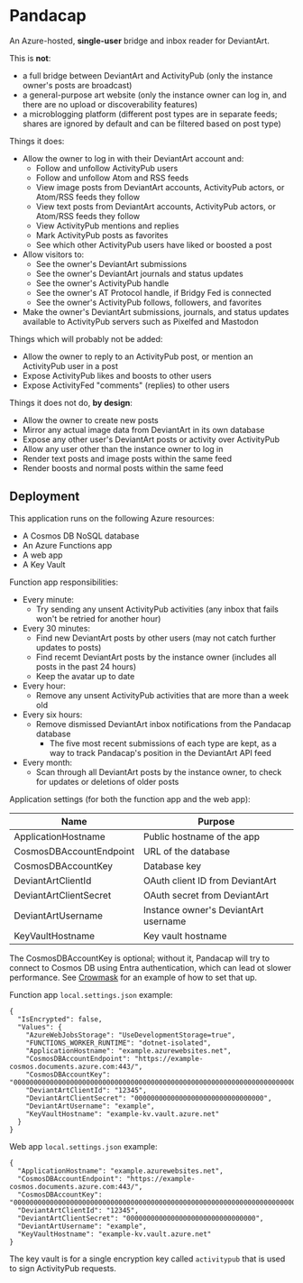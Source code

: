 # Pandacap

An Azure-hosted, **single-user** bridge and inbox reader for DeviantArt.

This is **not**:
* a full bridge between DeviantArt and ActivityPub (only the instance owner's posts are broadcast)
* a general-purpose art website (only the instance owner can log in, and there are no upload or discoverability features)
* a microblogging platform (different post types are in separate feeds; shares are ignored by default and can be filtered based on post type)

Things it does:

* Allow the owner to log in with their DeviantArt account and:
    * Follow and unfollow ActivityPub users
    * Follow and unfollow Atom and RSS feeds
    * View image posts from DeviantArt accounts, ActivityPub actors, or Atom/RSS feeds they follow
    * View text posts from DeviantArt accounts, ActivityPub actors, or Atom/RSS feeds they follow
    * View ActivityPub mentions and replies
    * Mark ActivityPub posts as favorites
    * See which other ActivityPub users have liked or boosted a post
* Allow visitors to:
    * See the owner's DeviantArt submissions
    * See the owner's DeviantArt journals and status updates
    * See the owner's ActivityPub handle
    * See the owner's AT Protocol handle, if Bridgy Fed is connected
    * See the owner's ActivityPub follows, followers, and favorites
* Make the owner's DeviantArt submissions, journals, and status updates available to ActivityPub servers such as Pixelfed and Mastodon

Things which will probably not be added:

* Allow the owner to reply to an ActivityPub post, or mention an ActivityPub user in a post
* Expose ActivityPub likes and boosts to other users
* Expose ActivityFed "comments" (replies) to other users

Things it does not do, **by design**:

* Allow the owner to create new posts
* Mirror any actual image data from DeviantArt in its own database
* Expose any other user's DeviantArt posts or activity over ActivityPub
* Allow any user other than the instance owner to log in
* Render text posts and image posts within the same feed
* Render boosts and normal posts within the same feed

## Deployment

This application runs on the following Azure resources:

* A Cosmos DB NoSQL database
* An Azure Functions app
* A web app
* A Key Vault

Function app responsibilities:

* Every minute:
    * Try sending any unsent ActivityPub activities (any inbox that fails won't be retried for another hour)
* Every 30 minutes:
    * Find new DeviantArt posts by other users (may not catch further updates to posts)
    * Find recemt DeviantArt posts by the instance owner (includes all posts in the past 24 hours)
    * Keep the avatar up to date
* Every hour:
    * Remove any unsent ActivityPub activities that are more than a week old
* Every six hours:
    * Remove dismissed DeviantArt inbox notifications from the Pandacap database
        * The five most recent submissions of each type are kept, as a way to track Pandacap's position in the DeviantArt API feed
* Every month:
    * Scan through all DeviantArt posts by the instance owner, to check for updates or deletions of older posts

Application settings (for both the function app and the web app):

| Name                    | Purpose                        
| ----------------------- | -------------------------------------
| ApplicationHostname     | Public hostname of the app
| CosmosDBAccountEndpoint | URL of the database
| CosmosDBAccountKey      | Database key
| DeviantArtClientId      | OAuth client ID from DeviantArt
| DeviantArtClientSecret  | OAuth secret from DeviantArt
| DeviantArtUsername      | Instance owner's DeviantArt username
| KeyVaultHostname        | Key vault hostname

The CosmosDBAccountKey is optional; without it, Pandacap will try to connect
to Cosmos DB using Entra authentication, which can lead ot slower performance.
See [Crowmask](https://github.com/IsaacSchemm/Crowmask/) for an example of how
to set that up.

Function app `local.settings.json` example:

    {
      "IsEncrypted": false,
      "Values": {
        "AzureWebJobsStorage": "UseDevelopmentStorage=true",
        "FUNCTIONS_WORKER_RUNTIME": "dotnet-isolated",
        "ApplicationHostname": "example.azurewebsites.net",
        "CosmosDBAccountEndpoint": "https://example-cosmos.documents.azure.com:443/",
        "CosmosDBAccountKey": "00000000000000000000000000000000000000000000000000000000000000000000000000000000000000==",
        "DeviantArtClientId": "12345",
        "DeviantArtClientSecret": "00000000000000000000000000000000",
        "DeviantArtUsername": "example",
        "KeyVaultHostname": "example-kv.vault.azure.net"
      }
    }

Web app `local.settings.json` example:

    {
      "ApplicationHostname": "example.azurewebsites.net",
      "CosmosDBAccountEndpoint": "https://example-cosmos.documents.azure.com:443/",
      "CosmosDBAccountKey": "00000000000000000000000000000000000000000000000000000000000000000000000000000000000000==",
      "DeviantArtClientId": "12345",
      "DeviantArtClientSecret": "00000000000000000000000000000000",
      "DeviantArtUsername": "example",
      "KeyVaultHostname": "example-kv.vault.azure.net"
    }

The key vault is for a single encryption key called `activitypub` that is used
to sign ActivityPub requests.
